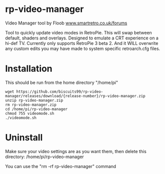 

# rp-video-manager

Video Manager tool by Floob
www.smartretro.co.uk/forums

Tool to quickly update video modes in RetroPie. This will swap between default, shaders and overlays. Designed to emulate a CRT experience on a hi-def TV.
Currently only supports RetroPie 3 beta 2. And it WILL overwrite any custom edits you may have made to system specific retroarch.cfg files.

Installation
============

This should be run from the home directory "/home/pi"

```
wget https://github.com/biscuits99/rp-video-manager/releases/download/{release-number}/rp-video-manager.zip
unzip rp-video-manager.zip
rm rp-video-manager.zip
cd /home/pi/rp-video-manager
chmod 755 videomode.sh
./videomode.sh
```

Uninstall
==========
Make sure your video settings are as you want them, then delete this directory:
/home/pi/rp-video-manager

You can use the "rm -rf rp-video-manager" command
